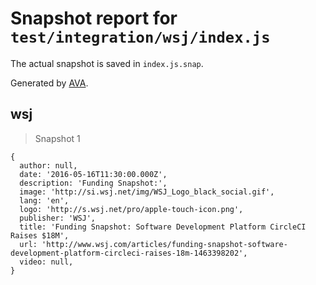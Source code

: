 # Snapshot report for `test/integration/wsj/index.js`

The actual snapshot is saved in `index.js.snap`.

Generated by [AVA](https://avajs.dev).

## wsj

> Snapshot 1

    {
      author: null,
      date: '2016-05-16T11:30:00.000Z',
      description: 'Funding Snapshot:',
      image: 'http://si.wsj.net/img/WSJ_Logo_black_social.gif',
      lang: 'en',
      logo: 'http://s.wsj.net/pro/apple-touch-icon.png',
      publisher: 'WSJ',
      title: 'Funding Snapshot: Software Development Platform CircleCI Raises $18M',
      url: 'http://www.wsj.com/articles/funding-snapshot-software-development-platform-circleci-raises-18m-1463398202',
      video: null,
    }
